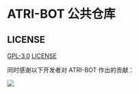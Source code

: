 # ATRI-BOT 公共仓库

## LICENSE

[GPL-3.0](https://www.gnu.org/licenses/gpl-3.0.html) [LICENSE](LICENSE)

同时感谢以下开发者对 ATRI-BOT 作出的贡献：

<a href="https://github.com/Sn0wo2/ATRI-BOT-PUBLIC/graphs/contributors">
  <img src="https://contrib.rocks/image?repo=Sn0wo2/ATRI-BOT-PUBLIC&max=1000" />
</a>
